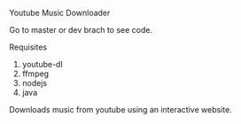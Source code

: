 Youtube Music Downloader

Go to master or dev brach to see code.

Requisites
1) youtube-dl
2) ffmpeg
3) nodejs
4) java

Downloads music from youtube using an interactive website.
